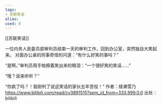 ```yaml
---
tags: 
- 苏联笑话 
alias:
used: 0
---
```

[[苏联笑话]]

一位内务人民委员部审判员结束一天的审判工作，回到办公室，突然独自大笑起来。 对面办公桌的同事奇怪的问道：“有什么好笑的事吗？”

“是啊，”审判员用手帕擦着笑出来的眼泪：“一个很好笑的笑话……”

“哦？说来听听？”

“你疯了吗？！我刚判了说这笑话的家伙五年苦役！” 作者：绫濑雪乃 https://www.bilibili.com/read/cv3891515?spm_id_from=333.999.0.0 出处：bilibili

